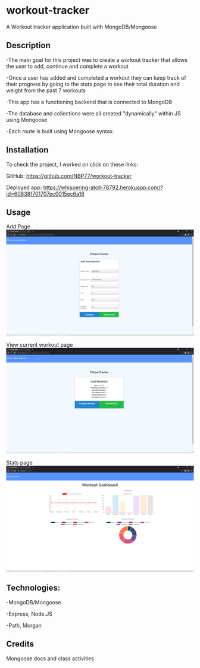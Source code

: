 # workout-tracker

A Workout tracker application built with MongoDB/Mongoose  

## Description

-The main goal for this project was to create a workout tracker that allows the user to add, continue and complete a workout
 
-Once a user has added and completed a workout they can keep track of their progress by going to the stats page to see their total duration and weight from the past 7 workouts
 
-This app has a functioning backend that is connected to MongoDB

-The database and collections were all created "dynamically" within JS using Mongoose

-Each route is built using Mongoose syntax. 

## Installation

To check the project, I worked on click on these links: 

GitHub: https://github.com/NBP77/workout-tracker

Deployed app: https://whispering-atoll-78792.herokuapp.com/?id=60838f701707ec0015ec6a16 

## Usage

Add Page 
![add page](./imgs/add-exercise.png)

View current workout page
![view current workout page](./imgs/view-workout.png)

Stats page
![stats page](./imgs/stats.png)

## Technologies:

-MongoDB/Mongoose

-Express, Node.JS

-Path, Morgan 

## Credits

Mongoose docs and class activities 

